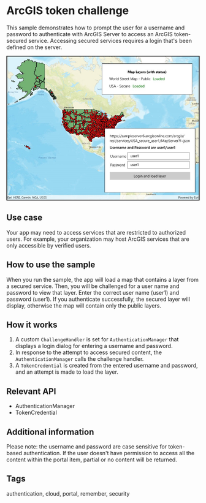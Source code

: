 # ArcGIS token challenge

This sample demonstrates how to prompt the user for a username and password to authenticate with ArcGIS Server to access an ArcGIS token-secured service. Accessing secured services requires a login that's been defined on the server.

![Image of ArcGIS token challenge](TokenSecuredChallenge.jpg)

## Use case

Your app may need to access services that are restricted to authorized users. For example, your organization may host ArcGIS services that are only accessible by verified users.

## How to use the sample

When you run the sample, the app will load a map that contains a layer from a secured service. Then, you will be challenged for a user name and password to view that layer. Enter the correct user name (user1) and password (user1). If you authenticate successfully, the secured layer will display, otherwise the map will contain only the public layers.

## How it works

1. A custom `ChallengeHandler` is set for `AuthenticationManager` that displays a login dialog for entering a username and password.
2. In response to the attempt to access secured content, the `AuthenticationManager` calls the challenge handler.
3. A `TokenCredential` is created from the entered username and password, and an attempt is made to load the layer.

## Relevant API

* AuthenticationManager
* TokenCredential

## Additional information

Please note: the username and password are case sensitive for token-based authentication. If the user doesn't have permission to access all the content within the portal item, partial or no content will be returned.

## Tags

authentication, cloud, portal, remember, security